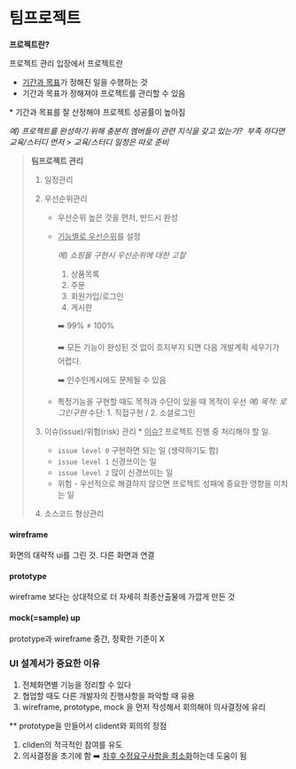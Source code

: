 # 팀프로젝트

**프로젝트란?**

프로젝트 관리 입장에서 프로젝트란

- <u>기간과 목표</u>가 정해진 일을 수행하는 것
- 기간과 목표가 정해져야 프로젝트를 관리할 수 있음


\* 기간과 목표를 잘 산정해야 프로젝트 성공률이 높아짐

*예) 프로젝트를 완성하기 위해 충분히 멤버들이 관련 지식을 갖고 있는가?*
​	*부족 하다면 교육/스터디 먼저 > 교육/스터디 일정은 따로 준비*




> **팀프로젝트 관리**
>
> 1. 일정관리
> 2. 우선순위관리
>    - 우선순위 높은 것을 먼저, 반드시 완성
>
>    - <u>기능별로 우선순위</u>를 설정
>
>      *예) 쇼핑몰 구현시 우선순위에 대한 고찰*
>
>      1. 상품목록
>      2. 주문
>      3. 회원가입/로그인
>      4. 게시판
>
>      :arrow_right: 99% ≠ 100%
>
>      :arrow_right: 모든 기능이 완성된 것 없이 흐지부지 되면 다음 개발계획 세우기가 어렵다.
>
>      :arrow_right: 인수인계시에도 문제될 수 있음
>
>    - 특정기능을 구현할 때도 목적과 수단이 있을 때 목적이 우선
>      *예) 목적: 로그인구현*
>      수단: 1. 직접구현 / 2. 소셜로그인
>      ​
> 3. 이슈(issue)/위험(risk) 관리
>    \* <u>이슈?</u> 프로젝트 진행 중 처리해야 할 일.
>
>    - `issue level 0` 구현하면 되는 일 (생략하기도 함)
>    - `issue level 1` 신경쓰이는 일
>    - `issue level 2` 많이 신경쓰이는 일
>    - 위험 - 우선적으로 해결하지 않으면 프로젝트 성패에 중요한 영향을 미치는 일
> 4. 소스코드 형상관리



#### wireframe

화면의 대략적 ui를 그린 것. 다른 화면과 연결

#### prototype

wireframe 보다는 상대적으로 더 자세히 최종산출물에 가깝게 만든 것

#### mock(=sample) up

prototype과 wireframe 중간, 정확한 기준이 X



### UI 설계서가 중요한 이유

1. 전체화면별 기능을 정리할 수 있다
2. 협업할 때도 다른 개발자의 진행사항을 파악할 때 유용
3. wireframe, prototype, mock 을 먼저 작성해서 회의해야 의사결정에 유리

\** prototype을 만들어서 clident와 회의의 장점

1. cliden의 적극적인 참여를 유도
2. 의사결정을 초기에 함 :arrow_right: <u>차후 수정요구사항을 최소화</u>하는데 도움이 됨

